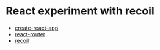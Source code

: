 # React experiment with recoil

* [create-react-app](https://reactjs.org/docs/create-a-new-react-app.html)
* [react-router](https://reacttraining.com/react-router/web/guides/quick-start)
* [recoil](https://recoiljs.org/)
